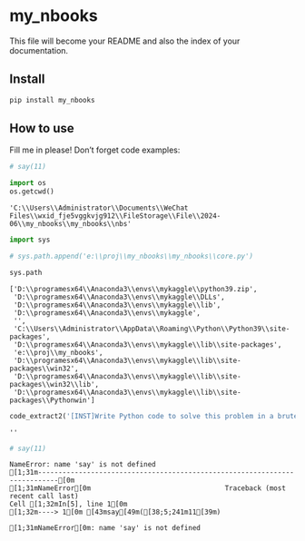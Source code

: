 # my_nbooks


<!-- WARNING: THIS FILE WAS AUTOGENERATED! DO NOT EDIT! -->

This file will become your README and also the index of your
documentation.

## Install

``` sh
pip install my_nbooks
```

## How to use

Fill me in please! Don’t forget code examples:

``` python
# say(11)
```

``` python
import os
os.getcwd()
```

    'C:\\Users\\Administrator\\Documents\\WeChat Files\\wxid_fje5vggkvjg912\\FileStorage\\File\\2024-06\\my_nbooks\\my_nbooks\\nbs'

``` python
import sys

# sys.path.append('e:\\proj\\my_nbooks\\my_nbooks\\core.py')
```

``` python
sys.path
```

    ['D:\\programesx64\\Anaconda3\\envs\\mykaggle\\python39.zip',
     'D:\\programesx64\\Anaconda3\\envs\\mykaggle\\DLLs',
     'D:\\programesx64\\Anaconda3\\envs\\mykaggle\\lib',
     'D:\\programesx64\\Anaconda3\\envs\\mykaggle',
     '',
     'C:\\Users\\Administrator\\AppData\\Roaming\\Python\\Python39\\site-packages',
     'D:\\programesx64\\Anaconda3\\envs\\mykaggle\\lib\\site-packages',
     'e:\\proj\\my_nbooks',
     'D:\\programesx64\\Anaconda3\\envs\\mykaggle\\lib\\site-packages\\win32',
     'D:\\programesx64\\Anaconda3\\envs\\mykaggle\\lib\\site-packages\\win32\\lib',
     'D:\\programesx64\\Anaconda3\\envs\\mykaggle\\lib\\site-packages\\Pythonwin']

``` python
code_extract2('[INST]Write Python code to solve this problem in a brute force manner. You will only print the final result.\n\nFind the largest two digit prime number which is also a prime number when the digits are reversed.\n\nReminder: You will write Python code. You do not care about the efficiency of the solution, you will only care about the correctness.[/INST] Here is a brute force solution to find the largest two digit prime number which is also a prime number when the digits are reversed:\n\n```python\ndef is\\_prime(n):\nfor i in range(2, int(n**0.5) + 1):\nif n % i == 0:\nreturn False\nreturn True\n\nlargest\\_prime = -1\n')
```

    ''

``` python
# say(11)
```

    NameError: name 'say' is not defined
    [1;31m---------------------------------------------------------------------------[0m
    [1;31mNameError[0m                                 Traceback (most recent call last)
    Cell [1;32mIn[5], line 1[0m
    [1;32m----> 1[0m [43msay[49m([38;5;241m11[39m)

    [1;31mNameError[0m: name 'say' is not defined
